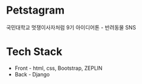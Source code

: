 # Petstagram
국민대학교 멋쟁이사자처럼 9기 아이디어톤 - 반려동물 SNS

# Tech Stack
* Front - html, css, Bootstrap, ZEPLIN  
* Back - Django
